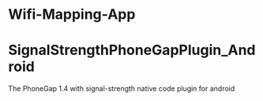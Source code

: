 Wifi-Mapping-App
================

SignalStrengthPhoneGapPlugin_Android
===
The PhoneGap 1.4 with signal-strength native code plugin for android